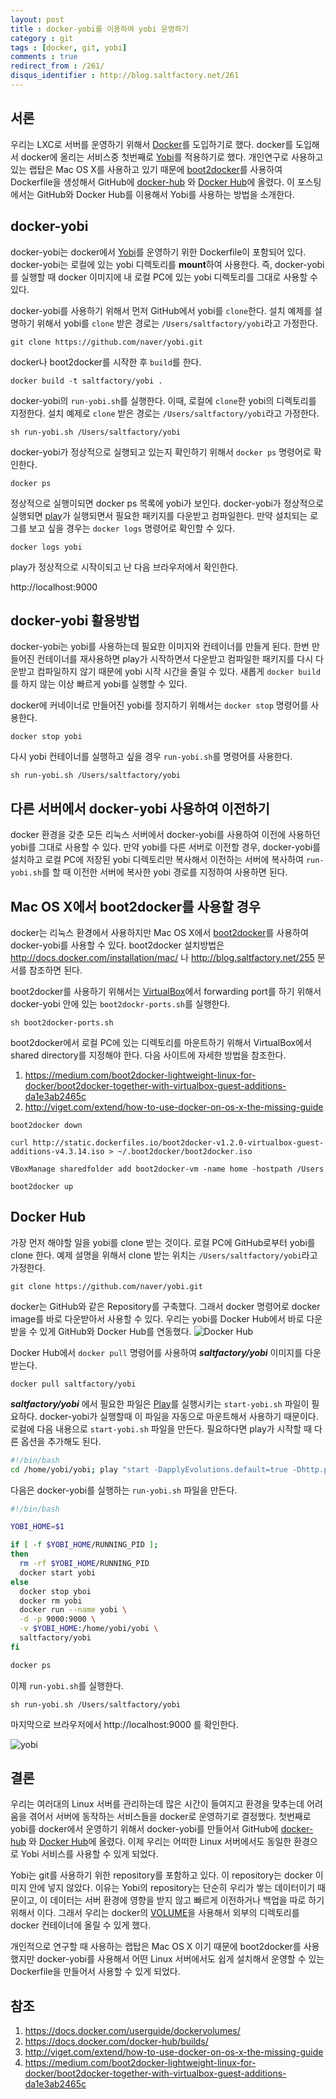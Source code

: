 ```yaml
---
layout: post
title : docker-yobi를 이용하여 yobi 운영하기
category : git
tags : [docker, git, yobi]
comments : true
redirect_from : /261/
disqus_identifier : http://blog.saltfactory.net/261
---
```


## 서론

우리는 LXC로 서버를 운영하기 위해서 [Docker](http://docker.com)를 도입하기로 했다. docker를 도입해서 docker에 올리는 서비스중 첫번째로 [Yobi](http://yobi.io)를 적용하기로 했다. 개인연구로 사용하고 있는 랩탑은 Mac OS X를 사용하고 있기 때문에 [boot2docker]()를 사용하여 Dockerfile을 생성해서 GitHub에 [docker-hub](https://github.com/saltfactory/docker-yobi) 와 [Docker Hub](https://registry.hub.docker.com/u/saltfactory/yobi/)에 올렸다. 이 포스팅에서는 GitHub와 Docker Hub를 이용해서 Yobi를 사용하는 방법을 소개한다.

<!--more-->

## docker-yobi

docker-yobi는 docker에서 [Yobi](http://yobi.io)를 운영하기 위한 Dockerfile이 포함되어 있다. docker-yobi는 로컬에 있는 yobi 디렉토리를 **mount**하여 사용한다. 즉, docker-yobi를 실행할 때 docker 이미지에 내 로컬 PC에 있는 yobi 디렉토리를 그대로 사용할 수 있다.

docker-yobi를 사용하기 위해서 먼저 GitHub에서 yobi를 `clone`한다. 설치 예제를 설명하기 위해서 yobi를 `clone` 받은 경로는 `/Users/saltfactory/yobi`라고 가정한다.

```
git clone https://github.com/naver/yobi.git
```

docker나 boot2docker를 시작한 후 `build`를 한다.

```
docker build -t saltfactory/yobi .
```

docker-yobi의 `run-yobi.sh`를 실행한다. 이때, 로컬에 `clone`한 yobi의 디렉토리를 지정한다. 설치 예제로 `clone` 받은 경로는 `/Users/saltfactory/yobi`라고 가정한다.

```
sh run-yobi.sh /Users/saltfactory/yobi
```

docker-yobi가 정상적으로 실행되고 있는지 확인하기 위해서 `docker ps` 명령어로 확인한다.

```
docker ps
```
정상적으로 실행이되면 docker ps 목록에 yobi가 보인다. docker-yobi가 정상적으로 실행되면 [play](https://www.playframework.com/)가 실행되면서 필요한 패키지를 다운받고 컴파일한다. 만약 설치되는 로그를 보고 싶을 경우는 `docker logs` 명령어로 확인할 수 있다.

```
docker logs yobi
```

play가 정상적으로 시작이되고 난 다음 브라우저에서 확인한다.

http://localhost:9000


## docker-yobi 활용방법

docker-yobi는 yobi를 사용하는데 필요한 이미지와 컨테이너를 만들게 된다. 한번 만들어진 컨테이너를 재사용하면 play가 시작하면서 다운받고 컴파일한 패키지를 다시 다운받고 컴파일하지 않기 때문에 yobi 시작 시간을 줄일 수 있다. 새롭게 `docker build`를 하지 않는 이상 빠르게 yobi를 실행할 수 있다.

docker에 커네이너로 만들어진 yobi를 정지하기 위해서는 `docker stop` 명령어를 사용한다.

```
docker stop yobi
```

다시 yobi 컨테이너를 실행하고 싶을 경우 `run-yobi.sh`를 명령어를 사용한다.

```
sh run-yobi.sh /Users/saltfactory/yobi
```

## 다른 서버에서 docker-yobi 사용하여 이전하기

docker 환경을 갖춘 모든 리눅스 서버에서 docker-yobi를 사용하여 이전에 사용하던 yobi를 그대로 사용할 수 있다. 만약 yobi를 다른 서버로 이전할 경우, docker-yobi를 설치하고 로컬 PC에 저장된 yobi 디렉토리만 복사해서 이전하는 서버에 복사하여 `run-yobi.sh`를 할 때 이전한 서버에 복사한 yobi 경로를 지정하여 사용하면 된다.


## Mac OS X에서 boot2docker를 사용할 경우

docker는 리눅스 환경에서 사용하지만 Mac OS X에서 [boot2docker](http://docs.docker.com/installation/mac/)를 사용하여 docker-yobi를 사용할 수 있다.
boot2docker 설치방법은 http://docs.docker.com/installation/mac/ 나 http://blog.saltfactory.net/255 문서를 참조하면 된다.

boot2docker를 사용하기 위해서는 [VirtualBox](https://www.virtualbox.org)에서 forwarding port를 하기 위해서 docker-yobi 안에 있는 `boot2dockr-ports.sh`를 실행한다.

```
sh boot2docker-ports.sh
```

boot2docker에서 로컬 PC에 있는 디렉토리를 마운트하기 위해서 VirtualBox에서 shared directory를 지정해야 한다. 다음 사이트에 자세한 방법을 참조한다.

  1. https://medium.com/boot2docker-lightweight-linux-for-docker/boot2docker-together-with-virtualbox-guest-additions-da1e3ab2465c
  2. http://viget.com/extend/how-to-use-docker-on-os-x-the-missing-guide

```
boot2docker down
```

```
curl http://static.dockerfiles.io/boot2docker-v1.2.0-virtualbox-guest-additions-v4.3.14.iso > ~/.boot2docker/boot2docker.iso
```

```
VBoxManage sharedfolder add boot2docker-vm -name home -hostpath /Users
```

```
boot2docker up
```

## Docker Hub

가장 먼저 해야할 일을 yobi를 clone 받는 것이다. 로컬 PC에 GitHub로부터 yobi를 clone 한다. 예제 설명을 위해서 clone 받는 위치는 `/Users/saltfactory/yobi`라고 가정한다.

```
git clone https://github.com/naver/yobi.git
```

docker는 GitHub와 같은 Repository를 구축했다. 그래서 docker 명령어로 docker image를 바로 다운받아서 사용할 수 있다. 우리는 yobi를 Docker Hub에서 바로 다운 받을 수 있게 GitHub와 Docker Hub를 연동했다.
![Docker Hub](http://hbn-blog-assets.s3.amazonaws.com/saltfactory/images/ecc95243-82dc-41ac-ba32-18e8b53992dc)

Docker Hub에서 `docker pull` 명령어를 사용하여  ***saltfactory/yobi*** 이미지를 다운 받는다.

```
docker pull saltfactory/yobi
```

***saltfactory/yobi*** 에서 필요한 파일은  [Play](https://www.playframework.com/)를 실행시키는 `start-yobi.sh` 파일이 필요하다. docker-yobi가 실행할때 이 파일을 자동으로 마운트해서 사용하기 때문이다. 로컬에 다음 내용으로 `start-yobi.sh` 파일을 만든다. 필요하다면 play가 시작할 때 다른 옵션을 추가해도 된다.

```bash
#!/bin/bash
cd /home/yobi/yobi; play "start -DapplyEvolutions.default=true -Dhttp.port=9000"
```

다음은 docker-yobi를 실행하는 `run-yobi.sh` 파일을 만든다.

```bash
#!/bin/bash

YOBI_HOME=$1

if [ -f $YOBI_HOME/RUNNING_PID ];
then
  rm -rf $YOBI_HOME/RUNNING_PID
  docker start yobi
else
  docker stop yboi
  docker rm yobi
  docker run --name yobi \
  -d -p 9000:9000 \
  -v $YOBI_HOME:/home/yobi/yobi \
  saltfactory/yobi
fi

docker ps
```

이제 `run-yobi.sh`를 실행한다.

```
sh run-yobi.sh /Users/saltfactory/yobi
```
마지막으로 브라우저에서 http://localhost:9000 를 확인한다.

![yobi](http://hbn-blog-assets.s3.amazonaws.com/saltfactory/images/35066d0d-0840-4d5b-9573-c1010ec914b3)

## 결론

우리는 여러대의 Linux 서버를 관리하는데 많은 시간이 들여지고 환경을 맞추는데 어려움을 겪어서 서버에 동작하는 서비스들을 docker로 운영하기로 결정했다. 첫번째로 yobi를 docker에서 운영하기 위해서 docker-yobi를 만들어서 GitHub에 [docker-hub](https://github.com/saltfactory/docker-yobi) 와 [Docker Hub](https://registry.hub.docker.com/u/saltfactory/yobi/)에 올렸다. 이제 우리는 어떠한 Linux 서버에서도 동일한 환경으로 Yobi 서비스를 사용할 수 있게 되었다.

Yobi는 git를 사용하기 위한 repository를 포함하고 있다. 이 repository는 docker 이미지 안에 넣지 않았다. 이유는 Yobi의 repository는 단순히 우리가 쌓는 데이터이기 때문이고, 이 데이터는 서버 환경에 영향을 받지 않고 빠르게 이전하거나 백업을 따로 하기 위해서 이다. 그래서 우리는 docker의 [VOLUME](https://docs.docker.com/userguide/dockervolumes/)을 사용해서 외부의 디렉토리를 docker 컨테이너에 올릴 수 있게 했다.

개인적으로 연구할 때 사용하는 랩탑은 Mac OS X 이기 때문에 boot2docker를 사용했지만 docker-yobi를 사용해서 어떤 Linux 서버에서도 쉽게 설치해서 운영할 수 있는 Dockerfile을 만들어서 사용할 수 있게 되었다.


## 참조

1. https://docs.docker.com/userguide/dockervolumes/
2. https://docs.docker.com/docker-hub/builds/
3. http://viget.com/extend/how-to-use-docker-on-os-x-the-missing-guide
4. https://medium.com/boot2docker-lightweight-linux-for-docker/boot2docker-together-with-virtualbox-guest-additions-da1e3ab2465c

